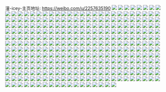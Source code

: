 潼-icey-主页地址: https://weibo.com/u/2257635190 
![](https://wx4.sinaimg.cn/mw2000/8690c776ly1h9krhtxyylj229a30dnpg.jpg) 
![](https://wx4.sinaimg.cn/mw2000/8690c776ly1h9krhfvpvij221m32gnpg.jpg) 
![](https://wx4.sinaimg.cn/mw2000/8690c776ly1h9krhcxub4j229l35skjo.jpg) 
![](https://wx4.sinaimg.cn/mw2000/8690c776ly1h9krhpj1y6j22ag314kjo.jpg) 
![](https://wx4.sinaimg.cn/mw2000/8690c776ly1h9krhj6cpjj22c0340x6s.jpg) 
![](https://wx4.sinaimg.cn/mw2000/8690c776ly1h9krhm67mnj22a430mb2c.jpg) 
![](https://wx4.sinaimg.cn/mw2000/8690c776ly1h9hm28izijj21yq2y3npe.jpg) 
![](https://wx4.sinaimg.cn/mw2000/8690c776ly1h9dv3piy3pj223v35sb2b.jpg) 
![](https://wx4.sinaimg.cn/mw2000/8690c776ly1h9dv3w58rnj22av2avqv5.jpg) 
![](https://wx4.sinaimg.cn/mw2000/8690c776ly1h9dv4gk9stj223v35s4qq.jpg) 
![](https://wx4.sinaimg.cn/mw2000/8690c776ly1h8co4vxm5yj21kk23gnjn.jpg) 
![](https://wx4.sinaimg.cn/mw2000/8690c776ly1h8co4wk4j4j21zc2n47wh.jpg) 
![](https://wx4.sinaimg.cn/mw2000/8690c776ly1h8co4x53d7j21z82n07wh.jpg) 
![](https://wx4.sinaimg.cn/mw2000/8690c776ly1h7hx4maspyj20zo1hi1ji.jpg) 
![](https://wx4.sinaimg.cn/mw2000/8690c776ly1h7gx8rn39lj20zo1hidkt.jpg) 
![](https://wx4.sinaimg.cn/mw2000/8690c776ly1h7hx4mnzydj20zo1hi7px.jpg) 
![](https://wx4.sinaimg.cn/mw2000/8690c776ly1h7hx4ldjysj20zo1hib1t.jpg) 
![](https://wx4.sinaimg.cn/mw2000/8690c776ly1h7hx4nph02j20zo1hi4n7.jpg) 
![](https://wx4.sinaimg.cn/mw2000/8690c776ly1h7hx4r7ttmj223u35se83.jpg) 
![](https://wx4.sinaimg.cn/mw2000/8690c776ly1h6lhat3ufsj221q35sdlv.jpg) 
![](https://wx4.sinaimg.cn/mw2000/8690c776ly1h6lhay4dgzj235s23uqv6.jpg) 
![](https://wx4.sinaimg.cn/mw2000/8690c776ly1h6lhawbqw3j223v35sjwm.jpg) 
![](https://wx4.sinaimg.cn/mw2000/8690c776ly1h6lhauslj1j223v35sdm3.jpg) 
![](https://wx4.sinaimg.cn/mw2000/8690c776ly1h6lhaz7dy2j24002o04qp.jpg) 
![](https://wx4.sinaimg.cn/mw2000/8690c776ly1h6lhb7fssnj223u35s1j8.jpg) 
![](https://wx4.sinaimg.cn/mw2000/8690c776gy1h6lhb291fbj235s23ux6q.jpg) 
![](https://wx4.sinaimg.cn/mw2000/8690c776ly1h6lhb0gi6wj235s23un25.jpg) 
![](https://wx4.sinaimg.cn/mw2000/8690c776gy1h6lhbc6gkuj235s23u4qr.jpg) 
![](https://wx4.sinaimg.cn/mw2000/8690c776ly1h6450d7dj9j22c02c0e82.jpg) 
![](https://wx4.sinaimg.cn/mw2000/8690c776ly1h5a1xyl2lkj21c31s44qp.jpg) 
![](https://wx4.sinaimg.cn/mw2000/8690c776ly1h5a1y4xyedj228s2zqhdx.jpg) 
![](https://wx4.sinaimg.cn/mw2000/8690c776ly1h5a1xxrxgpj22c033ze82.jpg) 
![](https://wx4.sinaimg.cn/mw2000/8690c776gy1h4hu5l5cjsj21yj2xt4qq.jpg) 
![](https://wx4.sinaimg.cn/mw2000/8690c776gy1h4hu5wqi68j222l33wnpf.jpg) 
![](https://wx4.sinaimg.cn/mw2000/8690c776gy1h4hu5jiqs4j221q32mnpg.jpg) 
![](https://wx4.sinaimg.cn/mw2000/8690c776gy1h4hu5qyhyyj2225337b2c.jpg) 
![](https://wx4.sinaimg.cn/mw2000/8690c776gy1h4hu69dmt9j22213314qq.jpg) 
![](https://wx4.sinaimg.cn/mw2000/8690c776gy1h4hu61h20jj222r344npf.jpg) 
![](https://wx4.sinaimg.cn/mw2000/8690c776gy1h4hu6oxdimj223u35rx6p.jpg) 
![](https://wx4.sinaimg.cn/mw2000/8690c776gy1h4hea9q3jcj222f33nnpf.jpg) 
![](https://wx4.sinaimg.cn/mw2000/8690c776gy1h4hu6m8thcj222p341x6p.jpg) 
![](https://wx4.sinaimg.cn/mw2000/8690c776gy1h4hu79ujexj2221332u0x.jpg) 
![](https://wx4.sinaimg.cn/mw2000/8690c776gy1h4hebxp6ovj21ye2zgqv5.jpg) 
![](https://wx4.sinaimg.cn/mw2000/8690c776gy1h4hu7drbdcj221w32ux6p.jpg) 
![](https://wx4.sinaimg.cn/mw2000/8690c776gy1h4hecc3pl3j222i33rb2a.jpg) 
![](https://wx4.sinaimg.cn/mw2000/8690c776gy1h4hu65z4jgj21zj2zbhdu.jpg) 
![](https://wx4.sinaimg.cn/mw2000/8690c776gy1h4hu6izjr7j222a33f1ky.jpg) 
![](https://wx4.sinaimg.cn/mw2000/8690c776gy1h4heawyjd7j222d33j1l0.jpg) 
![](https://wx4.sinaimg.cn/mw2000/8690c776gy1h4hu6g61zaj221z32yb2a.jpg) 
![](https://wx4.sinaimg.cn/mw2000/8690c776gy1h4hu5e8lavj221g3267wi.jpg) 
![](https://wx4.sinaimg.cn/mw2000/8690c776gy1h4dgyy2vbqj211c1udng7.jpg) 
![](https://wx4.sinaimg.cn/mw2000/8690c776gy1h4dgyzgsp4j211c1udtqo.jpg) 
![](https://wx4.sinaimg.cn/mw2000/8690c776ly1h40sgzffu0j20u018zk37.jpg) 
![](https://wx4.sinaimg.cn/mw2000/8690c776ly1h40sh0av8rj20u0190k3s.jpg) 
![](https://wx4.sinaimg.cn/mw2000/8690c776ly1h40sgwwizuj20tz18z4dm.jpg) 
![](https://wx4.sinaimg.cn/mw2000/8690c776ly1h40sgy4x87j20u018zk0i.jpg) 
![](https://wx4.sinaimg.cn/mw2000/8690c776ly1h40sgz0tdvj20u01904av.jpg) 
![](https://wx4.sinaimg.cn/mw2000/8690c776ly1h40sgzs3wmj20tz18zqcf.jpg) 
![](https://wx4.sinaimg.cn/mw2000/8690c776ly1h40sgyrem9j21610s1n7b.jpg) 
![](https://wx4.sinaimg.cn/mw2000/8690c776ly1h40sgxnyewj20tz18zwn1.jpg) 
![](https://wx4.sinaimg.cn/mw2000/8690c776ly1h40sgyf0x6j21900u0gxj.jpg) 
![](https://wx4.sinaimg.cn/mw2000/8690c776ly1h40sgxutzpj20tz0jzwiw.jpg) 
![](https://wx4.sinaimg.cn/mw2000/8690c776ly1h40sgwa2d1j21900u049v.jpg) 
![](https://wx4.sinaimg.cn/mw2000/8690c776ly1h40sgxh80hj20u0198jzp.jpg) 
![](https://wx4.sinaimg.cn/mw2000/8690c776ly1h40sgx6n25j20ta17xwng.jpg) 
![](https://wx4.sinaimg.cn/mw2000/8690c776ly1h3ccey0i4xj21q62l8qqw.jpg) 
![](https://wx4.sinaimg.cn/mw2000/8690c776ly1h36c07aa3ij20tz18z4qp.jpg) 
![](https://wx4.sinaimg.cn/mw2000/8690c776ly1h36c0bgm3cj21g72kuhdv.jpg) 
![](https://wx4.sinaimg.cn/mw2000/8690c776ly1h36c0cupnkj20tz18ze1o.jpg) 
![](https://wx4.sinaimg.cn/mw2000/8690c776ly1h36c0555xbj20u01904qp.jpg) 
![](https://wx4.sinaimg.cn/mw2000/8690c776ly1h36c0il0msj20th18ah8n.jpg) 
![](https://wx4.sinaimg.cn/mw2000/8690c776ly1h36c0g9uw4j20tz18znid.jpg) 
![](https://wx4.sinaimg.cn/mw2000/8690c776ly1h36c0hebwyj20tz18zdx9.jpg) 
![](https://wx4.sinaimg.cn/mw2000/8690c776ly1h36c0f7llhj20u0190qlv.jpg) 
![](https://wx4.sinaimg.cn/mw2000/8690c776ly1h36c0e57w3j20xu190ni3.jpg) 
![](https://wx4.sinaimg.cn/mw2000/8690c776gy1h2pjs606x4j21s035shdv.jpg) 
![](https://wx4.sinaimg.cn/mw2000/8690c776gy1h2pju8l9ygj221v32sqv7.jpg) 
![](https://wx4.sinaimg.cn/mw2000/8690c776gy1h2pjqv7s5kj21s035su0z.jpg) 
![](https://wx4.sinaimg.cn/mw2000/8690c776gy1h2pjtejalwj21s035shdv.jpg) 
![](https://wx4.sinaimg.cn/mw2000/8690c776ly1h2mxb2r1ytj221v35rx6q.jpg) 
![](https://wx4.sinaimg.cn/mw2000/8690c776ly1h2mx979c42j221f325kjo.jpg) 
![](https://wx4.sinaimg.cn/mw2000/8690c776ly1h2mxckahd2j235s23uu0x.jpg) 
![](https://wx4.sinaimg.cn/mw2000/8690c776ly1h2mx6froidj22201jikjl.jpg) 
![](https://wx4.sinaimg.cn/mw2000/8690c776ly1h29vyquadjj221s32ox6q.jpg) 
![](https://wx4.sinaimg.cn/mw2000/8690c776ly1h29vywxphgj235s23u4qq.jpg) 
![](https://wx4.sinaimg.cn/mw2000/8690c776ly1h2bhm7omrsj220y31gqv6.jpg) 
![](https://wx4.sinaimg.cn/mw2000/8690c776ly1h29vyxzoggj222b33g7wh.jpg) 
![](https://wx4.sinaimg.cn/mw2000/8690c776ly1h29vz13sipj21n626wb29.jpg) 
![](https://wx4.sinaimg.cn/mw2000/8690c776ly1h29vz09305j221i35se59.jpg) 
![](https://wx4.sinaimg.cn/mw2000/8690c776ly1h29vynnxxpj223u35s1l0.jpg) 
![](https://wx4.sinaimg.cn/mw2000/8690c776ly1h22epu7ucwj21z22mq7wi.jpg) 
![](https://wx4.sinaimg.cn/mw2000/8690c776ly1h22epw9t2qj22212qqhdu.jpg) 
![](https://wx4.sinaimg.cn/mw2000/8690c776ly1h22eps21xej22be336hdy.jpg) 
![](https://wx4.sinaimg.cn/mw2000/8690c776ly1h22ep80vrlj23402c0qv6.jpg) 
![](https://wx4.sinaimg.cn/mw2000/8690c776ly1h21elo576tj229x318x6q.jpg) 
![](https://wx4.sinaimg.cn/mw2000/8690c776ly1h21eljchqtj23402c0b2b.jpg) 
![](https://wx4.sinaimg.cn/mw2000/8690c776ly1h21elut87cj22be336npe.jpg) 
![](https://wx4.sinaimg.cn/mw2000/8690c776ly1h21el65l2sj22ul24x4qr.jpg) 
![](https://wx4.sinaimg.cn/mw2000/8690c776ly1h21elddxrvj23402c01l0.jpg) 
![](https://wx4.sinaimg.cn/mw2000/8690c776ly1h21elzn3ywj23402c0qv6.jpg) 
![](https://wx4.sinaimg.cn/mw2000/8690c776ly1h21em5iqv7j23402fc4qr.jpg) 
![](https://wx4.sinaimg.cn/mw2000/8690c776ly1h1v17b3upcj20sg23ux6p.jpg) 
![](https://wx4.sinaimg.cn/mw2000/8690c776ly1h1v16xdhohj22c033z1kz.jpg) 
![](https://wx4.sinaimg.cn/mw2000/8690c776ly1h1v1701425j23402c0hdu.jpg) 
![](https://wx4.sinaimg.cn/mw2000/8690c776ly1h1v1798gbyj235s2dcb2g.jpg) 
![](https://wx4.sinaimg.cn/mw2000/8690c776ly1h1v171h8b7j22fh1tme82.jpg) 
![](https://wx4.sinaimg.cn/mw2000/8690c776ly1h1u7aed9gjj221u32re87.jpg) 
![](https://wx4.sinaimg.cn/mw2000/8690c776ly1h1u72q93f9j221w32u1l2.jpg) 
![](https://wx4.sinaimg.cn/mw2000/8690c776ly1h1u77rrn9oj22122pfhdu.jpg) 
![](https://wx4.sinaimg.cn/mw2000/8690c776ly1h1u71ynbfpj220v31chdu.jpg) 
![](https://wx4.sinaimg.cn/mw2000/8690c776ly1h1u75vawn6j22bx3401l1.jpg) 
![](https://wx4.sinaimg.cn/mw2000/8690c776ly1h1u77fwiesj22an326b2d.jpg) 
![](https://wx4.sinaimg.cn/mw2000/8690c776ly1h1iv46ozgzj20u0140dkf.jpg) 
![](https://wx4.sinaimg.cn/mw2000/8690c776ly1h1iv4729i0j20u0140aei.jpg) 
![](https://wx4.sinaimg.cn/mw2000/8690c776ly1h1iv468ro0j20u01400xp.jpg) 
![](https://wx4.sinaimg.cn/mw2000/8690c776ly1h1iv4c3houj21s035s7wj.jpg) 
![](https://wx4.sinaimg.cn/mw2000/8690c776ly1h1iv4hfrjtj21s035sb2a.jpg) 
![](https://wx4.sinaimg.cn/mw2000/8690c776ly1h1iv48oppuj218226cb29.jpg) 
![](https://wx4.sinaimg.cn/mw2000/8690c776ly1h1iv496flxj20u014040q.jpg) 
![](https://wx4.sinaimg.cn/mw2000/8690c776ly1h1iv47bugnj20u0140acc.jpg) 
![](https://wx4.sinaimg.cn/mw2000/8690c776ly1h1iv49h3wyj20u0140gno.jpg) 
![](https://wx4.sinaimg.cn/mw2000/8690c776gy1h1d2z74thfj21jp1jpx4x.jpg) 
![](https://wx4.sinaimg.cn/mw2000/8690c776gy1h1d2z7ryurj21jp1jptys.jpg) 
![](https://wx4.sinaimg.cn/mw2000/8690c776ly1h0xhpmxs7bj22bz33z1l3.jpg) 
![](https://wx4.sinaimg.cn/mw2000/8690c776ly1h0xhqhaprtj229a30db2c.jpg) 
![](https://wx4.sinaimg.cn/mw2000/8690c776ly1h0xhr784rkj229a30db2c.jpg) 
![](https://wx4.sinaimg.cn/mw2000/8690c776ly1h0xhrpy8elj22b732xx6q.jpg) 
![](https://wx4.sinaimg.cn/mw2000/8690c776ly1h0xhs9ncvqj22bw33ux6q.jpg) 
![](https://wx4.sinaimg.cn/mw2000/8690c776ly1h0xhx7mpu9j22av32h7wl.jpg) 
![](https://wx4.sinaimg.cn/mw2000/8690c776ly1h0pyp74apoj21ln1lnnpd.jpg) 
![](https://wx4.sinaimg.cn/mw2000/8690c776ly1h0pyp8zrzuj21s91s9h4u.jpg) 
![](https://wx4.sinaimg.cn/mw2000/8690c776gy1h0gs9xbte5j21bi1rchdt.jpg) 
![](https://wx4.sinaimg.cn/mw2000/8690c776gy1h0gs9v1p0hj21gr1ycqv5.jpg) 
![](https://wx4.sinaimg.cn/mw2000/8690c776gy1h0gsa0z61tj21h61ywx6p.jpg) 
![](https://wx4.sinaimg.cn/mw2000/8690c776gy1h0gs9iukk6j22at32enpf.jpg) 
![](https://wx4.sinaimg.cn/mw2000/8690c776gy1h0gs9qsg4cj22bo33kqv7.jpg) 
![](https://wx4.sinaimg.cn/mw2000/8690c776gy1h0gs9a212wj229v3154qs.jpg) 
![](https://wx4.sinaimg.cn/mw2000/8690c776gy1h0gsa8fblyj229l30sx6p.jpg) 
![](https://wx4.sinaimg.cn/mw2000/8690c776gy1h0gsa4iczpj22aw32ix6p.jpg) 
![](https://wx4.sinaimg.cn/mw2000/8690c776gy1h0gsad7hoyj22ba3311ky.jpg) 
![](https://wx4.sinaimg.cn/mw2000/8690c776gy1h0gsafiwz3j21mv2904qp.jpg) 
![](https://wx4.sinaimg.cn/mw2000/8690c776gy1h0gsal03o3j22082oahdu.jpg) 
![](https://wx4.sinaimg.cn/mw2000/8690c776gy1h0gsarn09oj22152pjb2b.jpg) 
![](https://wx4.sinaimg.cn/mw2000/8690c776gy1h00ojfbtblj229a30dkjm.jpg) 
![](https://wx4.sinaimg.cn/mw2000/8690c776gy1h00ojd91d3j22b632xu0y.jpg) 
![](https://wx4.sinaimg.cn/mw2000/8690c776gy1h00ojgm5zvj20wk17fnfg.jpg) 
![](https://wx4.sinaimg.cn/mw2000/8690c776gy1h012f8xxeej22a931o1l0.jpg) 
![](https://wx4.sinaimg.cn/mw2000/8690c776gy1h00ok60vb5j22bb332x6r.jpg) 
![](https://wx4.sinaimg.cn/mw2000/8690c776gy1gzlhgbkjhzj221y32yx6s.jpg) 
![](https://wx4.sinaimg.cn/mw2000/8690c776gy1gzlhgrd310j220930dqv8.jpg) 
![](https://wx4.sinaimg.cn/mw2000/8690c776gy1gzlhfwwqjsj221s32okjo.jpg) 
![](https://wx4.sinaimg.cn/mw2000/8690c776gy1gzlhhllyb9j221135su0z.jpg) 
![](https://wx4.sinaimg.cn/mw2000/8690c776ly1gz3vvoox1vj22472tmu0y.jpg) 
![](https://wx4.sinaimg.cn/mw2000/8690c776ly1gyz692qa3sj229a30d1kz.jpg) 
![](https://wx4.sinaimg.cn/mw2000/8690c776ly1gyz68rspchj229a30dkjm.jpg) 
![](https://wx4.sinaimg.cn/mw2000/8690c776ly1gyz68v6s7pj229a30dhdw.jpg) 
![](https://wx4.sinaimg.cn/mw2000/8690c776ly1gyz697qybtj229a30db2a.jpg) 
![](https://wx4.sinaimg.cn/mw2000/8690c776ly1gyz69b51mij229a30de82.jpg) 
![](https://wx4.sinaimg.cn/mw2000/8690c776ly1gyz69em87cj229a30db2a.jpg) 
![](https://wx4.sinaimg.cn/mw2000/8690c776ly1gyz68ph8z4j21400u0k1h.jpg) 
![](https://wx4.sinaimg.cn/mw2000/8690c776ly1gyz68yfxhmj22ag31xx6q.jpg) 
![](https://wx4.sinaimg.cn/mw2000/8690c776ly1gyvtdmr3ctj229a30dnpf.jpg) 
![](https://wx4.sinaimg.cn/mw2000/8690c776ly1gyvtdjkwhyj226w2x61l1.jpg) 
![](https://wx4.sinaimg.cn/mw2000/8690c776ly1gyekd2p3ygj20pu10a79x.jpg) 
![](https://wx4.sinaimg.cn/mw2000/8690c776ly1gyekd6ny4fj21741lie49.jpg) 
![](https://wx4.sinaimg.cn/mw2000/8690c776ly1gxz4qmvds4j21kw11x4qp.jpg) 
![](https://wx4.sinaimg.cn/mw2000/8690c776ly1gxz4r0a3qtj22si1v07wj.jpg) 
![](https://wx4.sinaimg.cn/mw2000/8690c776ly1gxz4r4bog7j21fy0ymkg7.jpg) 
![](https://wx4.sinaimg.cn/mw2000/8690c776ly1gxz4raclraj234022oqv7.jpg) 
![](https://wx4.sinaimg.cn/mw2000/8690c776ly1gxz4rkpr8bj234022okjo.jpg) 
![](https://wx4.sinaimg.cn/mw2000/8690c776ly1gxz4rrnqpsj234022o4qs.jpg) 
![](https://wx4.sinaimg.cn/mw2000/8690c776ly1gxz4ue4uypj21zk1bphdu.jpg) 
![](https://wx4.sinaimg.cn/mw2000/8690c776ly1gxz4t3g82vj23402bzb2b.jpg) 
![](https://wx4.sinaimg.cn/mw2000/8690c776ly1gxz4tf6gb3j23402d6nph.jpg) 
![](https://wx4.sinaimg.cn/mw2000/8690c776ly1gxz4tuge66j23402c0hdx.jpg) 
![](https://wx4.sinaimg.cn/mw2000/8690c776ly1gxz4wshvtij22a131ex6r.jpg) 
![](https://wx4.sinaimg.cn/mw2000/8690c776ly1gxz4ubwl29j227f2xwx6q.jpg) 
![](https://wx4.sinaimg.cn/mw2000/8690c776ly1gxz4u6xp1pj23402dgu11.jpg) 
![](https://wx4.sinaimg.cn/mw2000/8690c776ly1gxz4ucgq74j20zk1ds1be.jpg) 
![](https://wx4.sinaimg.cn/mw2000/8690c776ly1gxxh9jcrphj22bx340qv6.jpg) 
![](https://wx4.sinaimg.cn/mw2000/8690c776gy1gxpfjaxc58j21541kwe81.jpg) 
![](https://wx4.sinaimg.cn/mw2000/8690c776gy1gxpfjdguydj216o1kwe81.jpg) 
![](https://wx4.sinaimg.cn/mw2000/8690c776gy1gxpfj2ntrvj229w3161l0.jpg) 
![](https://wx4.sinaimg.cn/mw2000/8690c776gy1gxpfjrhdajj229a30de84.jpg) 
![](https://wx4.sinaimg.cn/mw2000/8690c776gy1gxpfk0ywhcj22al324kjp.jpg) 
![](https://wx4.sinaimg.cn/mw2000/8690c776gy1gxpflq6c1ij229o30v7wk.jpg) 
![](https://wx4.sinaimg.cn/mw2000/8690c776gy1gxpfm5ikytj228i35s7wl.jpg) 
![](https://wx4.sinaimg.cn/mw2000/8690c776gy1gxpflxb1r1j229a30d000.jpg) 
![](https://wx4.sinaimg.cn/mw2000/8690c776gy1gxi3319mtxj21cp1v44qp.jpg) 
![](https://wx4.sinaimg.cn/mw2000/8690c776gy1gxi34dqswvj21fo1wwb29.jpg) 
![](https://wx4.sinaimg.cn/mw2000/8690c776gy1gxi335r8e6j217x2n1qv5.jpg) 
![](https://wx4.sinaimg.cn/mw2000/8690c776ly1gxfoz4c9z7j22ds1sc7wi.jpg) 
![](https://wx4.sinaimg.cn/mw2000/8690c776ly1gxfoz54sy4j21y71gnu0y.jpg) 
![](https://wx4.sinaimg.cn/mw2000/8690c776ly1gxfoz5xmmvj22ds1sc4qr.jpg) 
![](https://wx4.sinaimg.cn/mw2000/8690c776gy1gwti2op0jaj20u00u0tex.jpg) 
![](https://wx4.sinaimg.cn/mw2000/8690c776gy1gwti2pnc56j20u00u044s.jpg) 
![](https://wx4.sinaimg.cn/mw2000/8690c776gy1gwti2o1aslj20u00u079l.jpg) 
![](https://wx4.sinaimg.cn/mw2000/8690c776gy1gwti2qciuwj20u00u079w.jpg) 
![](https://wx4.sinaimg.cn/mw2000/8690c776ly1gwu8uixuewj21x11fsnnz.jpg) 
![](https://wx4.sinaimg.cn/mw2000/8690c776ly1gwt11yu7g6j23402c01kz.jpg) 
![](https://wx4.sinaimg.cn/mw2000/8690c776ly1gwt121o7x6j22um24yx6q.jpg) 
![](https://wx4.sinaimg.cn/mw2000/8690c776ly1gwlyyjl6unj22ds1sc4qq.jpg) 
![](https://wx4.sinaimg.cn/mw2000/8690c776ly1gwlyylter9j22ds1sc1ky.jpg) 
![](https://wx4.sinaimg.cn/mw2000/8690c776ly1gwlyypexa5j22511lshdt.jpg) 
![](https://wx4.sinaimg.cn/mw2000/8690c776ly1gwlyyrj5v8j226m1myhdt.jpg) 
![](https://wx4.sinaimg.cn/mw2000/8690c776ly1gwg9l7rpecj20zo256kjl.jpg) 
![](https://wx4.sinaimg.cn/mw2000/8690c776ly1gwdvzapij8j21mi2w24qp.jpg) 
![](https://wx4.sinaimg.cn/mw2000/8690c776ly1gwdvz9dad1j22p220sb2a.jpg) 
![](https://wx4.sinaimg.cn/mw2000/8690c776ly1gweixab6loj22c0340b2a.jpg) 
![](https://wx4.sinaimg.cn/mw2000/8690c776ly1gweix7joqfj21md25t4qp.jpg) 
![](https://wx4.sinaimg.cn/mw2000/8690c776ly1gweixb7y0zj22c0340e81.jpg) 
![](https://wx4.sinaimg.cn/mw2000/8690c776ly1gweix6gkfcj21r0340x6p.jpg) 
![](https://wx4.sinaimg.cn/mw2000/8690c776ly1gweixsv898j22c02c0x6p.jpg) 
![](https://wx4.sinaimg.cn/mw2000/8690c776ly1gweix8ujhtj21r0340x6p.jpg) 
![](https://wx4.sinaimg.cn/mw2000/8690c776ly1gweixum80kj22c02c04qq.jpg) 
![](https://wx4.sinaimg.cn/mw2000/8690c776ly1gwctj8uw8qj21991oc1ds.jpg) 
![](https://wx4.sinaimg.cn/mw2000/8690c776ly1gwctja0skaj21da1tpkg3.jpg) 
![](https://wx4.sinaimg.cn/mw2000/8690c776ly1gwctjaqynnj21bw1rvqro.jpg) 
![](https://wx4.sinaimg.cn/mw2000/8690c776ly1gwctjce6jpj21cc1sgqrp.jpg) 
![](https://wx4.sinaimg.cn/mw2000/8690c776ly1gwd97gkcl0j21fe1wi1kx.jpg) 
![](https://wx4.sinaimg.cn/mw2000/8690c776ly1gwd97i0o5bj21hf1z87wh.jpg) 
![](https://wx4.sinaimg.cn/mw2000/8690c776ly1gwc4nyjga0j216d0vrqd2.jpg) 
![](https://wx4.sinaimg.cn/mw2000/8690c776ly1gwc4nz1tllj21990xyalu.jpg) 
![](https://wx4.sinaimg.cn/mw2000/8690c776ly1gw7cyv1itoj22aq32b7wk.jpg) 
![](https://wx4.sinaimg.cn/mw2000/8690c776ly1gw7cyswzyrj218f1n9npd.jpg) 
![](https://wx4.sinaimg.cn/mw2000/8690c776ly1gw7cypfn4oj229a30de83.jpg) 
![](https://wx4.sinaimg.cn/mw2000/8690c776ly1gw7cywx95jj21jk222b2a.jpg) 
![](https://wx4.sinaimg.cn/mw2000/8690c776ly1gw7cz05gyzj218f1n9u0x.jpg) 
![](https://wx4.sinaimg.cn/mw2000/8690c776ly1gw7cyw05epj21jk222npd.jpg) 
![](https://wx4.sinaimg.cn/mw2000/8690c776ly1gvxhhjp8w8j21jk1jj1kx.jpg) 
![](https://wx4.sinaimg.cn/mw2000/8690c776ly1gvxhhkijkxj21jk1jk1kx.jpg) 
![](https://wx4.sinaimg.cn/mw2000/002sMO2Oly1gv89lvm3rxj63402c01ky02.jpg) 
![](https://wx4.sinaimg.cn/mw2000/002sMO2Oly1gv89lrhsjgj629a30de8602.jpg) 
![](https://wx4.sinaimg.cn/mw2000/8690c776ly1gv89lz0ezyj225f2v81ky.jpg) 
![](https://wx4.sinaimg.cn/mw2000/002sMO2Oly1gv89ma4i0oj629a30dqv802.jpg) 
![](https://wx4.sinaimg.cn/mw2000/002sMO2Oly1gv3eak3gtmj62222qrx6r02.jpg) 
![](https://wx4.sinaimg.cn/mw2000/002sMO2Oly1gv3eafvj1zj62933041l102.jpg) 
![](https://wx4.sinaimg.cn/mw2000/002sMO2Oly1gv3eahdd5sj61ly25a4qq02.jpg) 
![](https://wx4.sinaimg.cn/mw2000/002sMO2Oly1gv3eazffgjj622u2rtnpf02.jpg) 
![](https://wx4.sinaimg.cn/mw2000/8690c776ly1gue983pv1dj21eu1247uk.jpg) 
![](https://wx4.sinaimg.cn/mw2000/002sMO2Oly1gue982hnhlj61jk15nqug02.jpg) 
![](https://wx4.sinaimg.cn/mw2000/002sMO2Oly1gue985n9v2j61jk1jke8102.jpg) 
![](https://wx4.sinaimg.cn/mw2000/002sMO2Oly1gubswo0esoj62c03407wi02.jpg) 
![](https://wx4.sinaimg.cn/mw2000/002sMO2Oly1gubswqs31gj63402c01ky02.jpg) 
![](https://wx4.sinaimg.cn/mw2000/002sMO2Oly1gubswsjkzfj63402c0kjm02.jpg) 
![](https://wx4.sinaimg.cn/mw2000/002sMO2Oly1gubswliuhhj61am0q8tii02.jpg) 
![](https://wx4.sinaimg.cn/mw2000/8690c776ly1gtc7wgv0ykj21n818f1k6.jpg) 
![](https://wx4.sinaimg.cn/mw2000/8690c776ly1gtc7wixhmmj21gi13daml.jpg) 
![](https://wx4.sinaimg.cn/mw2000/8690c776ly1gtc7wi442hj21n818fati.jpg) 
![](https://wx4.sinaimg.cn/mw2000/8690c776ly1gtc7wha30vj21ek11x13h.jpg) 
![](https://wx4.sinaimg.cn/mw2000/8690c776ly1gt3md04y8qj227s2ye7wi.jpg) 
![](https://wx4.sinaimg.cn/mw2000/8690c776ly1gt3me4f1txj22c0340x6p.jpg) 
![](https://wx4.sinaimg.cn/mw2000/8690c776ly1gt3me5i5n9j22c03401ky.jpg) 
![](https://wx4.sinaimg.cn/mw2000/8690c776ly1gt3me7fs7lj21r02c0qv5.jpg) 
![](https://wx4.sinaimg.cn/mw2000/8690c776ly1gt3me8v83jj22913011ky.jpg) 
![](https://wx4.sinaimg.cn/mw2000/8690c776ly1gt3me35n9cj21rg2cm1kx.jpg) 
![](https://wx4.sinaimg.cn/mw2000/8690c776ly1gsysdfbdctj21wy2vcx6p.jpg) 
![](https://wx4.sinaimg.cn/mw2000/8690c776ly1gsysdigynij21wd2ujx6p.jpg) 
![](https://wx4.sinaimg.cn/mw2000/8690c776ly1gsysdlvaf1j21yt2y77wi.jpg) 
![](https://wx4.sinaimg.cn/mw2000/8690c776ly1gsysddr8gej223u2stqv5.jpg) 
![](https://wx4.sinaimg.cn/mw2000/8690c776ly1gsysdn66b0j220h2oqe81.jpg) 
![](https://wx4.sinaimg.cn/mw2000/8690c776ly1gsysdnutaij21zz2o2e81.jpg) 
![](https://wx4.sinaimg.cn/mw2000/8690c776ly1gsyset28rwj22b132hqv5.jpg) 
![](https://wx4.sinaimg.cn/mw2000/8690c776ly1gsyseu3z33j22b732zx6p.jpg) 
![](https://wx4.sinaimg.cn/mw2000/8690c776ly1gsyserkvyfj22be35ru0x.jpg) 
![](https://wx4.sinaimg.cn/mw2000/8690c776ly1gstbt1ub5pj20u012qth5.jpg) 
![](https://wx4.sinaimg.cn/mw2000/8690c776ly1gstbt2519ej20u012qtha.jpg) 
![](https://wx4.sinaimg.cn/mw2000/8690c776ly1gstbt2nwpvj20u012q112.jpg) 
![](https://wx4.sinaimg.cn/mw2000/8690c776ly1gstbt34bz4j20u012qjye.jpg) 
![](https://wx4.sinaimg.cn/mw2000/8690c776ly1gstbt3f5x1j20u0140451.jpg) 
![](https://wx4.sinaimg.cn/mw2000/8690c776ly1gstbt3o6dsj20u012rjxt.jpg) 
![](https://wx4.sinaimg.cn/mw2000/8690c776ly1gstbt4cip1j20u0153n2r.jpg) 
![](https://wx4.sinaimg.cn/mw2000/8690c776ly1gstbt4oinej20u015i45m.jpg) 
![](https://wx4.sinaimg.cn/mw2000/8690c776ly1gstbt502awj20u01400y3.jpg) 
![](https://wx4.sinaimg.cn/mw2000/8690c776ly1gstbt6gvp5j20u012qn62.jpg) 
![](https://wx4.sinaimg.cn/mw2000/8690c776ly1gstbt5fi3ij20u012rthp.jpg) 
![](https://wx4.sinaimg.cn/mw2000/8690c776ly1gstbt4132oj20u01407bi.jpg) 
![](https://wx4.sinaimg.cn/mw2000/8690c776ly1gstbt7ggtlj20u1141n56.jpg) 
![](https://wx4.sinaimg.cn/mw2000/8690c776ly1gstbt7vz5vj20u0140dll.jpg) 
![](https://wx4.sinaimg.cn/mw2000/8690c776ly1gstbt9jiw9j20u0140k1j.jpg) 
![](https://wx4.sinaimg.cn/mw2000/8690c776ly1gstbta1d90j20u01407gz.jpg) 
![](https://wx4.sinaimg.cn/mw2000/8690c776ly1gstbt8bmuyj20u0140dne.jpg) 
![](https://wx4.sinaimg.cn/mw2000/8690c776ly1gstbtab81wj20u0140n4q.jpg) 
![](https://wx4.sinaimg.cn/mw2000/8690c776ly1gskxn97xl5j22c02c04qq.jpg) 
![](https://wx4.sinaimg.cn/mw2000/8690c776ly1gsf5nr8gfaj21zv2nvx6w.jpg) 
![](https://wx4.sinaimg.cn/mw2000/8690c776ly1gsf5nlzgx0j23402c0npe.jpg) 
![](https://wx4.sinaimg.cn/mw2000/8690c776ly1gsf5nx54rqj22da35sx6z.jpg) 
![](https://wx4.sinaimg.cn/mw2000/8690c776ly1gsf5o39q8rj226o2wyhe4.jpg) 
![](https://wx4.sinaimg.cn/mw2000/8690c776ly1gsf5o9npuvj22c634be8c.jpg) 
![](https://wx4.sinaimg.cn/mw2000/8690c776ly1gsf5oklfctj22c834de8e.jpg) 
![](https://wx4.sinaimg.cn/mw2000/8690c776ly1gscd4tnrd8j20v915xqv5.jpg) 
![](https://wx4.sinaimg.cn/mw2000/8690c776ly1gscd6lhs1aj227p32yx6r.jpg) 
![](https://wx4.sinaimg.cn/mw2000/8690c776ly1gsb6y77k1ij22c0340b2p.jpg) 
![](https://wx4.sinaimg.cn/mw2000/8690c776ly1gsb6zrj3akj22c01r0e81.jpg) 
![](https://wx4.sinaimg.cn/mw2000/8690c776ly1gsb6v0fy9pj22c0340qva.jpg) 
![](https://wx4.sinaimg.cn/mw2000/8690c776ly1gsb7055c16j22ta23ynpd.jpg) 
![](https://wx4.sinaimg.cn/mw2000/8690c776ly1gsb6ur29vjj22c0340u0x.jpg) 
![](https://wx4.sinaimg.cn/mw2000/8690c776ly1grrsetvp21j22c035f7wi.jpg) 
![](https://wx4.sinaimg.cn/mw2000/8690c776gy1grgrxxyvwnj22db35s1l0.jpg) 
![](https://wx4.sinaimg.cn/mw2000/8690c776gy1grgrxvlm0zj20sg16oqio.jpg) 
![](https://wx4.sinaimg.cn/mw2000/8690c776ly1gqz8sfvhzoj226l26lnpk.jpg) 
![](https://wx4.sinaimg.cn/mw2000/8690c776ly1gqz8silnonj21s22dfu11.jpg) 
![](https://wx4.sinaimg.cn/mw2000/8690c776ly1gqz8sq0ylej21yp1ypx6u.jpg) 
![](https://wx4.sinaimg.cn/mw2000/8690c776ly1gp84keq5cfj22c02c0kjl.jpg) 
![](https://wx4.sinaimg.cn/mw2000/8690c776ly1gp84kd2c7ej22c02c0hdv.jpg) 
![](https://wx4.sinaimg.cn/mw2000/8690c776ly1gp84kagfi6j22c02c07wi.jpg) 
![](https://wx4.sinaimg.cn/mw2000/8690c776ly1gp84kgirjuj22c02c0x6p.jpg) 
![](https://wx4.sinaimg.cn/mw2000/8690c776ly1gni5lrodr5j220t20snpg.jpg) 
![](https://wx4.sinaimg.cn/mw2000/8690c776ly1gndyoeldlej20td0td45l.jpg) 
![](https://wx4.sinaimg.cn/mw2000/8690c776ly1gndyoex3f4j20v90v9dwo.jpg) 
![](https://wx4.sinaimg.cn/mw2000/8690c776ly1gndyof7hukj20v90v9jxb.jpg) 
![](https://wx4.sinaimg.cn/mw2000/8690c776ly1gndyoebm4wj20v90v9n5c.jpg) 
![](https://wx4.sinaimg.cn/mw2000/8690c776ly1gnbbtvghwlj20u01907ln.jpg) 
![](https://wx4.sinaimg.cn/mw2000/8690c776ly1gnbbtuoygaj217t1tn1kx.jpg) 
![](https://wx4.sinaimg.cn/mw2000/8690c776ly1gnbbtw3g3ej21e81ux1kx.jpg) 
![](https://wx4.sinaimg.cn/mw2000/8690c776ly1gmqmqzhx5lj20u00u0n6v.jpg) 
![](https://wx4.sinaimg.cn/mw2000/8690c776ly1gmqmr19xkrj20u00u0guo.jpg) 
![](https://wx4.sinaimg.cn/mw2000/8690c776ly1gmqmr2nmvoj20u00u0gva.jpg) 
![](https://wx4.sinaimg.cn/mw2000/8690c776ly1gmqmqynzn2j20vl0vlncf.jpg) 
![](https://wx4.sinaimg.cn/mw2000/8690c776ly1glnqjxo4hcj20u00u04qp.jpg) 
![](https://wx4.sinaimg.cn/mw2000/8690c776ly1glge1zstmoj22c0340e82.jpg) 
![](https://wx4.sinaimg.cn/mw2000/8690c776ly1glge1rvojzj22c0340b2a.jpg) 
![](https://wx4.sinaimg.cn/mw2000/8690c776ly1gkcwkniirmj20rs12wwq9.jpg) 
![](https://wx4.sinaimg.cn/mw2000/8690c776ly1gkcwkodg4vj20rs112k5s.jpg) 
![](https://wx4.sinaimg.cn/mw2000/8690c776ly1gkcwkqnerfj234025tqv7.jpg) 
![](https://wx4.sinaimg.cn/mw2000/8690c776ly1gkcx15o034j222o340u0z.jpg) 
